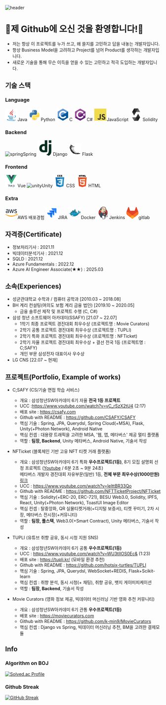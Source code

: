 ![header](https://capsule-render.vercel.app/api?type=waving&color=0054ff&height=250&section=header&text=Problem%20Solver%20강민구&fontSize=70&fontColor=353535&fontAlign=50&fontAlignY=40&desc=Mingu%20Kang%20[k-min9]&descAlign=85)

# 👋제 Github에 오신 것을 환영합니다!👋

- 저는 항상 이 프로젝트를 누가 쓰고, 왜 쓸지를 고민하고 답을 내놓는 개발자입니다.
- 항상 Business Model을 고려하고 Project를 넘어 Product를 생각하는 개발자입니다.
- 새로운 기술을 통해 무슨 이득을 얻을 수 있는 고민하고 적극 도입하는 개발자입니다.

## 기술 스택

### Language

<p align="left">
<img src="https://raw.githubusercontent.com/devicons/devicon/master/icons/java/java-original.svg" alt="java" width="40" height="40"/>Java
<img src="https://raw.githubusercontent.com/devicons/devicon/master/icons/python/python-original.svg" alt="python" width="40" height="40"/>Python
<img src="https://raw.githubusercontent.com/devicons/devicon/master/icons/c/c-original.svg" alt="c" width="40" height="40" style="margin:1px;"/>C
<img src="https://raw.githubusercontent.com/devicons/devicon/master/icons/csharp/csharp-original.svg" alt="csharp" width="40" height="40" style="margin:1px;"/>C#
<img src="https://raw.githubusercontent.com/devicons/devicon/master/icons/javascript/javascript-original.svg" alt="javascript" width="40" height="40" style="margin:1px;"/>JavaScript
<img src="https://raw.githubusercontent.com/devicons/devicon/master/icons/solidity/solidity-original.svg" alt="c" width="40" height="40" style="margin:1px;"/>Solidity
</p>

### Backend

<p align="left">
<img src="https://www.vectorlogo.zone/logos/springio/springio-icon.svg" alt="spring" width="45" height="40"/>Spring
<img src="https://raw.githubusercontent.com/devicons/devicon/master/icons/django/django-plain.svg" alt="django" width="50" height="50"/>Django
<img src="https://github.com/devicons/devicon/raw/master/icons/flask/flask-original.svg" alt="flask" width="40" height="40"/> Flask
</p>

### Frontend

<p align="left">
<img src="https://raw.githubusercontent.com/devicons/devicon/master/icons/vuejs/vuejs-original-wordmark.svg" alt="vuejs" width="40" height="40"/>Vue
<img src="https://www.vectorlogo.zone/logos/unity3d/unity3d-icon.svg" alt="unity" width="40" height="40"/>Unity
<img src="https://raw.githubusercontent.com/devicons/devicon/master/icons/css3/css3-original-wordmark.svg" alt="css3" width="40" height="40"/>CSS
<img src="https://raw.githubusercontent.com/devicons/devicon/master/icons/html5/html5-original-wordmark.svg" alt="html5" width="40" height="40"/>HTML
</p>

### Extra

<p align="left">
<img src="https://raw.githubusercontent.com/devicons/devicon/master/icons/amazonwebservices/amazonwebservices-original-wordmark.svg" alt="aws" width="40" height="40"/>AWS 배포경험
<img src="https://raw.githubusercontent.com/devicons/devicon/master/icons/jira/jira-original.svg" alt="aws" width="40" height="40"/>JIRA
<img src="https://raw.githubusercontent.com/devicons/devicon/master/icons/docker/docker-original.svg" alt="aws" width="40" height="40"/>Docker
<img src="https://raw.githubusercontent.com/devicons/devicon/master/icons/jenkins/jenkins-original.svg" alt="aws" width="40" height="40"/>Jenkins
<img src="https://raw.githubusercontent.com/devicons/devicon/master/icons/gitlab/gitlab-original.svg" alt="aws" width="40" height="40"/>gitlab
<!-- <img src="https://raw.githubusercontent.com/devicons/devicon/master/icons/nginx/nginx-original.svg" alt="aws" width="40" height="40"/>NGINX -->
</p>

## 자격증(Certificate)

- 정보처리기사 : 2021.11
- 빅데이터분석기사 : 2021.12
- SQLD : 2021.12
- Azure Fundamentals : 2022.12
- Azure AI Engineer Associate(★★) : 2025.03

## 소속(Experiences)

- 성균관대학교 수학과 / 컴퓨터 공학과 [2010.03 ~ 2018.08]
- BH 계리 컨설팅(여의도 보험 계리 금융 법인) [2019.10 ~ 2020.05]
  - 금융 솔루션 제작 및 프로젝트 수행 (C, C#)  
- 삼성 청년 소프트웨어 아카데미(SSAFY) [21.07 ~ 22.07]
  - 1학기 최종 프로젝트 경진대회 최우수상 (프로젝트명 : Movie Curators)
  - 2학기 공통 프로젝트 경진대회 최우수상 (프로젝트명 : TUPLI)
  - 2학기 특화 프로젝트 경진대회 최우수상 (프로젝트명 : NFTicket)
  - 2학기 자율 프로젝트 경진대회 최우수상 + 결선 전국 1등 (프로젝트명 : C;SAFY)
  - 개인 부문 삼성전자 대표이사 우수상
- LG CNS [22.07 ~ 현재]

## 프로젝트(Portfolio, Example of works)

- C;SAFY (CS/기술 면접 학습 서비스)
  - 개요 : 삼성청년SW아카데미 6기 자율 **전국 1등 프로젝트**
  - UCC :https://www.youtube.com/watch?v=vC_rSzX2tU4 (2:17)
  - 배포 site : https://csafy.com
  - Github with README : https://github.com/CSAFY/CSAFY
  - 핵심 기술 : Spring, JPA, Querydsl, Spring Cloud(+MSA), Flask, Unity(+Photon Network), Android Native
  - 핵심 컨셉 : 대용량 트래픽을 고려한 MSA, '웹, 앱, 메타버스' 제공 멀티 플랫폼
  - 역할 : **팀장, Backend**, Unity 메타버스, Android Native, 기술서 작성

- NFTicket (블록체인 기반 고유 NFT 티켓 거래 플랫폼)
  - 개요 : 삼성청년SW아카데미 6기 특화 **우수프로젝트(1등)**, 8기 모집 설명회 선정 프로젝트 ([Youtube](https://www.youtube.com/watch?v=SfTaPrqWKl8&t=363s) / 6분 2초 ~ 9분 24초)  
    메타버스 개발자 경진대회 자유부문(일반) 1등, **전체 부문 최우수상(1000만원)** [링크](https://www.metaversedev.kr/board_notice/%EC%B5%9C%EC%A2%85-%EA%B2%B0%EA%B3%BC-%EB%B0%9C%ED%91%9C-2022-%EB%A9%94%ED%83%80%EB%B2%84%EC%8A%A4-%EA%B0%9C%EB%B0%9C%EC%9E%90-%EA%B2%BD%EC%A7%84%EB%8C%80%ED%9A%8C-%EC%B5%9C%EC%A2%85-%EA%B2%B0%EA%B3%BC-%EB%B0%9C%ED%91%9C)
  - UCC : https://www.youtube.com/watch?v=lelttBR33Qo
  - Github with README : https://github.com/NFTTicketProject/NFTicket
  - 핵심 기술 : Solidity(+ERC-20, ERC-721), BESU Web3.0, Solidity, IPFS, React, Unity(+Photon Network), ToastUI Image Editor
  - 핵심 컨셉 : 탈중앙화, QR 실물티켓거래(+디지털 보증서), 티켓 꾸미기, 2차 시장, 메타버스 전시장(+커뮤니티)
  - 역할 : **팀장, 풀스택**, Web3.0(+Smart Contract), Unity 메타버스, 기술서 작성

- TUPLI (유튜브 취향 공유, 동시 시청 지원 SNS)
  - 개요 : 삼성청년SW아카데미 6기 공통 **우수프로젝트(1등)**
  - UCC : https://www.youtube.com/watch?v=WU3tIIOS0Ec& (1:23)
  - 배포 site : https://tupli.kr/ (모바일 환경 추천)
  - Github with README : https://github.com/hotsix-turtles/TUPLI
  - 핵심 기술 : Spring, JPA, Querydsl, WebSocket+REDIS, Flask+Scikit-learn
  - 핵심 컨셉 : 취향 분석, 동시 시청(+ 채팅), 취향 공유, 뱃지 게이미피케이션
  - 역할 : **팀장, Backend**, 기술서 작성
  

- Movie Curators (영화 정보 제공, 빅데이터 머신러닝 기반 영화 추천 커뮤니티)
  - 개요 : 삼성청년SW아카데미 6기 관통 **우수프로젝트(1등)**
  - 배포 site  : <https://moviecurators.com>
  - Github with README :  <https://github.com/k-min9/MovieCurators>
  - 핵심 컨셉 : Django vs Spring, 빅데이터 머신러닝 추천, BM을 고려한 결제모듈

## Info

### Algorithm on BOJ

[![Solved.ac Profile](http://mazassumnida.wtf/api/v2/generate_badge?boj=mingu4969)](https://solved.ac/mingu4969/)


### Github Streak

[![GitHub Streak](http://github-readme-streak-stats.herokuapp.com?user=k-min9&theme=blueberry)](https://git.io/streak-stats)


